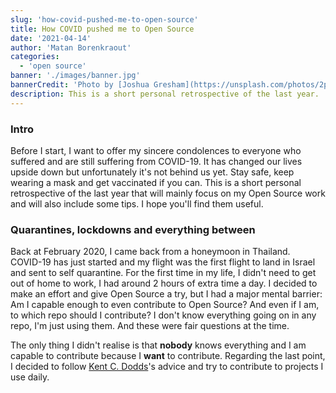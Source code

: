 ```yaml
---
slug: 'how-covid-pushed-me-to-open-source'
title: How COVID pushed me to Open Source
date: '2021-04-14'
author: 'Matan Borenkraout'
categories:
  - 'open source'
banner: './images/banner.jpg'
bannerCredit: 'Photo by [Joshua Gresham](https://unsplash.com/photos/2poldZWTz1U)'
description: This is a short personal retrospective of the last year.
---
```


### Intro

Before I start, I want to offer my sincere condolences to everyone who suffered and are still suffering from COVID-19. It has changed our lives upside down but unfortunately it's not behind us yet. Stay safe, keep wearing a mask and get vaccinated if you can.
This is a short personal retrospective of the last year that will mainly focus on my Open Source work and will also include some tips. I hope you'll find them useful.

### Quarantines, lockdowns and everything between

Back at February 2020, I came back from a honeymoon in Thailand. 
COVID-19 has just started and my flight was the first flight to land in Israel and sent to self quarantine. For the first time in my life, I didn't need to get out of home to work, I had around 2 hours of extra time a day.
I decided to make an effort and give Open Source a try, but I had a major mental barrier: Am I capable enough to even contribute to Open Source? And even if I am, to which repo should I contribute? I don't know everything going on in any repo, I'm just using them. And these were fair questions at the time.

The only thing I didn't realise is that **nobody** knows everything and I am capable to contribute because I **want** to contribute.
Regarding the last point, I decided to follow [Kent C. Dodds](https://twitter.com/kentcdodds)'s advice and try to contribute to projects I use daily.
